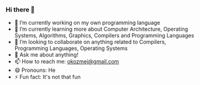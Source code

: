 ### Hi there 👋

<!--
**okozmey/okozmey** is a ✨ _special_ ✨ repository because its `README.md` (this file) appears on your GitHub profile.

Here are some ideas to get you started:
-->
- 🔭 I’m currently working on my own programming language
- 🌱 I’m currently learning more about Computer Architecture, Operating Systems, Algorithms, Graphics, Compilers and Programming Languages 
- 👯 I’m looking to collaborate on anything related to Compilers, Programming Languages, Operating Systems
- 💬 Ask me about anything!
- 📫 How to reach me: okozmej@gmail.com
- 😄 Pronouns: He
- ⚡ Fun fact: It's not that fun
